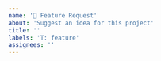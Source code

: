 ```yaml
---
name: '🚀 Feature Request'
about: 'Suggest an idea for this project'
title: ''
labels: 'T: feature'
assignees: ''
---
```


<!-- Thanks for taking the time to file an issue! Please provide a clear and concise description of the problem or missing capability and possibly its solution. -->
